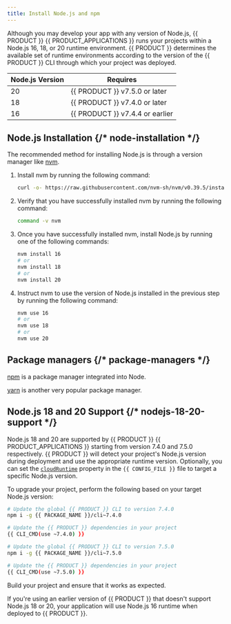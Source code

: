 ```yaml
---
title: Install Node.js and npm
---
```


Although you may develop your app with any version of Node.js, {{ PRODUCT }} {{ PRODUCT_APPLICATIONS }} runs your projects within a Node.js 16, 18, or 20 runtime environment. {{ PRODUCT }} determines the available set of runtime environments according to the version of the {{ PRODUCT }} CLI through which your project was deployed. 

| Node.js Version | Requires                        |
| --------------- | ------------------------------- |
| 20              | {{ PRODUCT }} v7.5.0 or later   |
| 18              | {{ PRODUCT }} v7.4.0 or later   |
| 16              | {{ PRODUCT }} v7.4.4 or earlier |

## Node.js Installation {/* node-installation */}

The recommended method for installing Node.js is through a version manager like [nvm](https://github.com/nvm-sh/nvm).

1.  Install nvm by running the following command:

    ```bash
    curl -o- https://raw.githubusercontent.com/nvm-sh/nvm/v0.39.5/install.sh | bash
    ```

2.  Verify that you have successfully installed nvm by running the following command:

    ```bash
    command -v nvm
    ```

3.  Once you have successfully installed nvm, install Node.js by running one of the following commands:

    ```bash
    nvm install 16
    # or
    nvm install 18
    # or
    nvm install 20
    ```

4.  Instruct nvm to use the version of Node.js installed in the previous step by running the following command:

    ```bash
    nvm use 16
    # or
    nvm use 18
    # or
    nvm use 20
    ```

## Package managers {/* package-managers */}

[npm](https://www.npmjs.com/) is a package manager integrated into Node.

[yarn](https://classic.yarnpkg.com/en/docs/cli/) is another very popular package manager.

## Node.js 18 and 20 Support {/* nodejs-18-20-support */}

Node.js 18 and 20 are supported by {{ PRODUCT }} {{ PRODUCT_APPLICATIONS }} starting from version 7.4.0 and 7.5.0 respectively. {{ PRODUCT }} will detect your project's Node.js version during deployment and use the appropriate runtime version. Optionally, you can set the [`cloudRuntime`](/guides/performance/cdn_as_code/edgio_config#cloudruntime) property in the `{{ CONFIG_FILE }}` file to target a specific Node.js version.

To upgrade your project, perform the following based on your target Node.js version:

<SnippetGroup>

  ```bash tabLabel="Node.js 18"
  # Update the global {{ PRODUCT }} CLI to version 7.4.0
  npm i -g {{ PACKAGE_NAME }}/cli~7.4.0

  # Update the {{ PRODUCT }} dependencies in your project
  {{ CLI_CMD(use ~7.4.0) }}
  ```

  ```bash tabLabel="Node.js 20"
  # Update the global {{ PRODUCT }} CLI to version 7.5.0
  npm i -g {{ PACKAGE_NAME }}/cli~7.5.0

  # Update the {{ PRODUCT }} dependencies in your project
  {{ CLI_CMD(use ~7.5.0) }}
  ```

</SnippetGroup>

Build your project and ensure that it works as expected.

If you're using an earlier version of {{ PRODUCT }} that doesn't support Node.js 18 or 20, your application will use Node.js 16 runtime when deployed to {{ PRODUCT }}.
